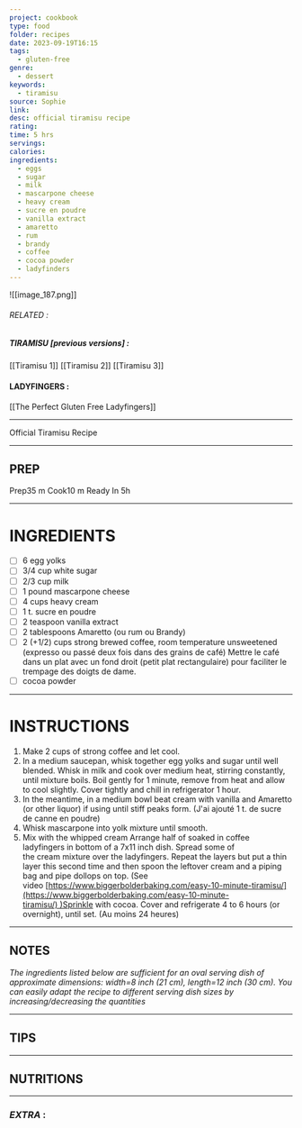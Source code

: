 ```yaml
---
project: cookbook
type: food
folder: recipes
date: 2023-09-19T16:15
tags:
  - gluten-free
genre:
  - dessert
keywords:
  - tiramisu
source: Sophie
link: 
desc: official tiramisu recipe
rating: 
time: 5 hrs
servings: 
calories: 
ingredients:
  - eggs
  - sugar
  - milk
  - mascarpone cheese
  - heavy cream
  - sucre en poudre
  - vanilla extract
  - amaretto
  - rum
  - brandy
  - coffee
  - cocoa powder
  - ladyfinders
---
```


![[image_187.png]]
###### *RELATED* : 
##### TIRAMISU [previous versions] : 
[[Tiramisu 1]] 
[[Tiramisu 2]]
[[Tiramisu 3]]

#### LADYFINGERS : 
[[The Perfect Gluten Free Ladyfingers]]
 
---
Official Tiramisu Recipe

---
## PREP

Prep35 m Cook10 m Ready In 5h

---
# INGREDIENTS

- [ ] 6 egg yolks
- [ ] 3/4 cup white sugar
- [ ] 2/3 cup milk
- [ ] 1 pound mascarpone cheese
- [ ] 4 cups heavy cream
- [ ] 1 t. sucre en poudre
- [ ] 2 teaspoon vanilla extract
- [ ] 2 tablespoons Amaretto (ou rum ou Brandy)
- [ ] 2 (+1/2) cups strong brewed coffee, room temperature unsweetened (expresso ou passé deux fois dans des grains de café) Mettre le café dans un plat avec un fond droit (petit plat rectangulaire) pour faciliter le trempage des doigts de dame.
- [ ] cocoa powder

---
# INSTRUCTIONS

1. Make 2 cups of strong coffee and let cool.
2. In a medium saucepan, whisk together egg yolks and sugar until well blended. Whisk in milk and cook over medium heat, stirring constantly, until mixture boils. Boil gently for 1 minute, remove from heat and allow to cool slightly. Cover tightly and chill in refrigerator 1 hour. 
3. In the meantime, in a medium bowl beat cream with vanilla and Amaretto (or other liquor) if using until stiff peaks form. (J'ai ajouté 1 t. de sucre de canne en poudre)
4. Whisk mascarpone into yolk mixture until smooth.
5. Mix with the whipped cream Arrange half of soaked in coffee ladyfingers in bottom of a 7x11 inch dish. Spread some of the cream mixture over the ladyfingers. Repeat the layers but put a thin layer this second time and then spoon the leftover cream and a piping bag and pipe dollops on top. (See video [https://www.biggerbolderbaking.com/easy-10-minute-tiramisu/](https://www.biggerbolderbaking.com/easy-10-minute-tiramisu/) )Sprinkle with cocoa. Cover and refrigerate 4 to 6 hours (or overnight), until set. (Au moins 24 heures)

---
## NOTES

_The ingredients listed below are sufficient for an oval serving dish of approximate dimensions: width=8 inch (21 cm), length=12 inch (30 cm). You can easily adapt the recipe to different serving dish sizes by increasing/decreasing the quantities_

---
## TIPS



---
## NUTRITIONS



---
### *EXTRA* :



